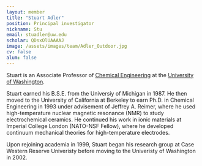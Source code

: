 ```yaml
---
layout: member
title: "Stuart Adler"
position: Principal investigator
nickname: Stu
email: stuadler@uw.edu
scholar: QDsxOlUAAAAJ
image: /assets/images/team/Adler_Outdoor.jpg
cv: false
alum: false
---
```

Stuart is an Associate Professor of [Chemical Engineering] at the [University of Washington].

Stuart earned his B.S.E. from the Universiy of Michigan in 1987. He then moved to the University of California at Berkeley to earn Ph.D. in Chemical Engineering in 1993 under advisement of Jeffrey A. Reimer, where he used high-temperature nuclear magnetic resonance (NMR) to study electrochemical ceramics.
He continued his work in ionic materials at Imperial College London (NATO-NSF Fellow), where he developed continuum mechanical theories for high-temperature electrodes. 

Upon rejoining academia in 1999, Stuart began his research group at Case Western Reserve Univeristy before moving to the Univeristy of Washington in 2002. 


[University of Washington]: http://www.washington.edu
[Chemical Engineering]: http://cheme.washington.edu



